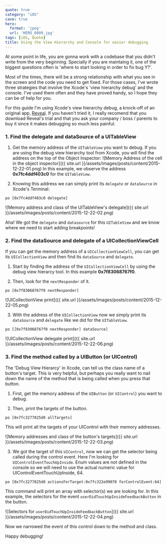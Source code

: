 ```yaml
---
quote: true
category: "iOS"
cave: true
hero:
  format: 'jpeg'
  url: 'HERO_0009.jpg'
tags: [iOS, Quote]
title: Using the View Hierarchy and Console for easier debugging
---
```


At some point in life, you are gonna work with a codebase that you didn't write from the very beginning.
Specially if you are maintaing it, one of the biggest questions often is 'where to start looking in order to fix bug Y?'.

Most of the times, there will be a strong relationship with what you see in the screen and the code you need to get fixed.
For those cases, I've wrote three strategies that involve the Xcode's 'view hierarchy debug' and the console. I've used them often and they have proved  handy, so I hope they can be of help for you.

For this guide I'm using Xcode's view hierarchy debug, a knock-off of an original app, [Reveal](https://www.revealapp.com). If you haven't tried it, I really recomend that you download Reveal's trial and that you ask your company / boss / parents to buy it since it makes debugging so much less painful.

### 1. Find the delegate and dataSource of a UITableView

1. Get the memory address of the `UITableView` you want to debug. If you are using the debug view hierarchy tool from Xcode, you will find the address on the top of the Object Inspector:
![Memory Address of the cell in the object inspector]({{ site.url }}/assets/images/posts/content/2015-12-22-01.png)
In this example, we observe the address **0x7fc4ddf403c0** for the ```UITableView```.

2. Knowing this address we can simply print its  `delegate` or `dataSource` in Xcode's Terminal:

```console
po [0x7fc4ddf403c0 delegate]
```
![Memory address and class of the UITableView's delegate]({{ site.url }}/assets/images/posts/content/2015-12-22-02.png)

Aha! We got  the `delegate` and `datasource` for this `UITableView` and we know where we need to start adding breakpoints!

### 2. Find the dataSource and delegate of a UICollectionViewCell

If you can get the memory address of a `UICollectionViewCell`, you can get its `UICollectionView` and then find its `dataSource` and `delegate`.

1. Start by finding the address of the `UICollectionViewCell` by using the debug view hierarcy tool. In this example **0x7f83068767f0**.

2. Then, look for the `nextResponder` of it.

```console
po [0x7f83068767f0 nextResponder]
```

![UICollectionView print]({{ site.url }}/assets/images/posts/content/2015-12-22-05.png)

3. With the address of the `UICollectionView` now we simply print its `dataSource` and `delegate` like we did for the `UITableView`.

```console
po [[0x7f83068767f0 nextResponder] dataSource]
```

![UICollectionView delegate print]({{ site.url }}/assets/images/posts/content/2015-12-22-06.png)

### 3. Find the method called by a UIButton (or UIControl)

The 'Debug View Hierarcy' in Xcode, can tell us the class name of a button's target. This is very helpful, but perhaps you really want to nail down the name of the method that is being called when you press that button.

1. First, get the memory address of the `UIButton` (or `UIControl`) you want to debug.

2. Then, print the targets of the button.

```console
po [0x7fc3277025d0 allTargets]
```

This will print all the targets of your UIControl with their memory addresses.

![Memory addresses and class of the button's targets]({{ site.url }}/assets/images/posts/content/2015-12-22-03.png)

3. We got the target of this `UIControl`, now we can get  the selector  being called during the control event.
Here I'm looking for `UIControlEventTouchUpInside`. Enum values are not defined in the console so we will need to use the actual numeric value for UIControlEventTouchUpInside, 64.

```console
po [0x7fc3277025d0 actionsForTarget:0x7fc322e99070 forControlEvent:64]
```

This command will print an array with selector(s) we are looking for.
In this example,  the selectors for the event `userDidTouchUpInsideFeedbackButton`  in the button.

![Selectors for `userDidTouchUpInsideFeedbackButton`]({{ site.url }}/assets/images/posts/content/2015-12-22-04.png)

Now we narrowed the event of this control down to the method and class.

Happy debugging!
